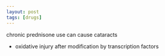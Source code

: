 ```yaml
---
layout: post
tags: [drugs]
---
```



chronic prednisone use can cause cataracts 

- oxidative injury after modification by transcription factors




